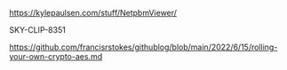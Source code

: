 



https://kylepaulsen.com/stuff/NetpbmViewer/


SKY-CLIP-8351

https://github.com/francisrstokes/githublog/blob/main/2022/6/15/rolling-your-own-crypto-aes.md